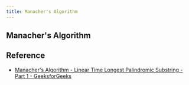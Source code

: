 ```yaml
---
title: Manacher's Algorithm
---
```


## Manacher's Algorithm



## Reference
* [Manacher's Algorithm \- Linear Time Longest Palindromic Substring \- Part 1 \- GeeksforGeeks](https://www.geeksforgeeks.org/manachers-algorithm-linear-time-longest-palindromic-substring-part-1/)
